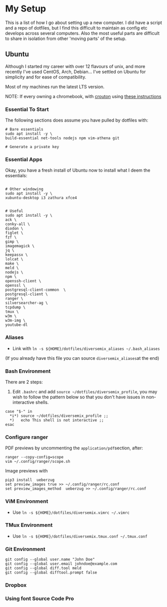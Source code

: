 # My Setup

This is a list of how I go about setting up a new computer. I did have a script
and a repo of dotfiles, but I find this difficult to maintain as config etc develops
across several computers. Also the most useful parts are difficult to share in isolation
from other 'moving parts' of the setup.

## Ubuntu

Although I started my career with over 12 flavours of unix, and more recently I've used
CentOS, Arch, Debian... I've settled on Ubuntu for simplicity and for ease of compatibility.

Most of my machines run the latest LTS version.

NOTE: If every owning a chromebook, with [crouton](https://github.com/dnschneid/crouton) 
using [these instructions](https://ubuntu.com/tutorials/install-ubuntu-on-chromebook#1-overview)

### Essential To Start
The following sections does assume you have pulled by dotfiles with:
```
# Bare essentials
sudo apt install -y \
build-essential net-tools nodejs npm vim-athena git 

# Generate a private key

```

### Essential Apps

Okay, you have a fresh install of Ubuntu now to install what I deem the essentials:


```

# Other windowing
sudo apt install -y \
xubuntu-desktop i3 zathura xfce4


# Useful
sudo apt install -y \
ack \
conky-all \
diodon \
figlet \
fzf \
gimp \
imagemagick \
jq \
keepassx \
lolcat \
make \
meld \
nodejs \
npm \
openssh-client \
openssl \
postgresql-client-common  \
postgresql-client \
ranger \
silversearcher-ag \
tcpdump \
tmux \
w3m \
w3m-img \
youtube-dl
```

### Aliases

- Link with `ln -s ${HOME}/dotfiles/diversemix_aliases ~/.bash_aliases`

(If you already have this file you can source `diversemix_aliases`at the end)

### Bash Environment

There are 2 steps:

1) Edit `.bashrc` and add `source ~/dotfiles/diversemix_profile`, you may wish to follow the pattern below 
so that you don't have issues in non-interactive shells.

```
case "$-" in
  *i*) source ~/dotfiles/diversemix_profile ;;
  *)   echo This shell is not interactive ;;
esac

```

### Configure ranger 

PDF previews by uncommenting the `application/pdf`section, after:

```
ranger --copy-config=scope
vim ~/.config/ranger/scope.sh
```

Image previews with
```
pip3 install  ueberzug
set preview_images true >> ~/.config/ranger/rc.conf
set preview_images_method  ueberzug >> ~/.config/ranger/rc.conf
```

### ViM Environment

- Use `ln -s ${HOME}/dotfiles/diversemix.vimrc ~/.vimrc`

### TMux Environment

- Use `ln -s ${HOME}/dotfiles/diversemix.tmux.conf ~/.tmux.conf`

### Git Environment

```
git config --global user.name "John Doe"
git config --global user.email johndoe@example.com
git config --global diff.tool meld
git config --global difftool.prompt false
```


### Dropbox

### Using font Source Code Pro

